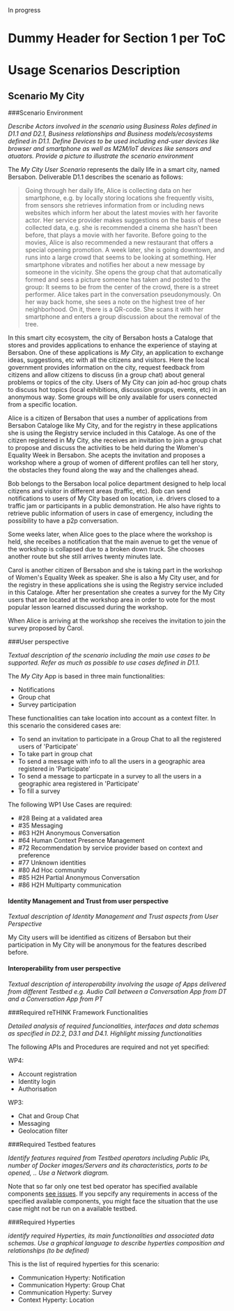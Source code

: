 In progress

Dummy Header for Section 1 per ToC
==================================

Usage Scenarios Description
===========================

Scenario My City
----------------------------------

###Scenario Environment

*Describe Actors involved in the scenario using Business Roles defined in D1.1 and D2.1, Business relationships and Business models/ecosystems defined in D1.1. Define Devices to be used including end-user devices like browser and smartphone as well as M2M/IoT devices like sensors and atuators. Provide a picture to illustrate the scenario environment*

The _My City User Scenario_ represents the daily life in a smart city, named Bersabon.
Deliverable D1.1 describes the scenario as follows:

>Going through her daily life, Alice is collecting data on her smartphone, e.g. by locally storing locations she frequently visits, from sensors she retrieves information from or including news websites which inform her about the latest movies with her favorite actor. Her service provider makes suggestions on the basis of these collected data, e.g. she is recommended a cinema she hasn’t been before, that plays a movie with her favorite. Before going to the movies, Alice is also recommended a new restaurant that offers a special opening promotion. A week later, she is going downtown, and runs into a large crowd that seems to be looking at something. Her smartphone vibrates and notifies her about a new message by someone in the vicinity. She opens the group chat that automatically formed and sees a picture someone has taken and posted to the group: It seems to be from the center of the crowd, there is a street performer. Alice takes part in the conversation pseudonymously. On her way back home, she sees a note on the highest tree of her neighborhood. On it, there is a QR-code. She scans it with her smartphone and enters a group discussion about the removal of the tree.

In this smart city ecosystem, the city of Bersabon hosts a Cataloge that stores and provides applications to enhance the experience of staying at Bersabon. One of these applications is _My City_, an application to exchange ideas, suggestions, etc with all the citizens and visitors. Here the local government provides information on the city, request feedback from citizens and allow citizens to discuss (in a group chat) about general problems or topics of the city. Users of My City can join ad-hoc group chats to discuss hot topics (local exhibitions, discussion groups, events, etc) in an anonymous way. Some groups will be only available for users connected from a specific location.

Alice is a citizen of Bersabon that uses a number of applications from Bersabon Cataloge like My City, and for the registry in these applications she is using the Registry service included in this Cataloge. As one of the citizen registered in My City, she receives an invitation to join a group chat to propose and discuss the activities to be held during the Women's Equality Week in Bersabon. She acepts the invitation and proposes a workshop where a group of women of different profiles can tell her story, the obstacles they found along the way and the challenges ahead.

Bob belongs to the Bersabon local police department designed to help local citizens and visitor in different areas (traffic, etc). Bob can send notifications to users of My City based on location, i.e. drivers closed to a traffic jam or participants in a public demonstration. He also have rights to retrieve public information of users in case of emergency, including the possibility to have a p2p conversation.

Some weeks later, when Alice goes to the place where the workshop is held, she receibes a notification that the main avenue to get the venue of the workshop is collapsed due to a broken down truck. She chooses another route but she still arrives twenty minutes late.

Carol is another citizen of Bersabon and she is taking part in the workshop of Women's Equality Week as speaker. She is also a My City user, and for the registry in these applications she is using the Registry service included in this Cataloge. After her presentation she creates a survey for the My City users that are located at the workshop area in order to vote for the most popular lesson learned discussed during the workshop.

When Alice is arriving at the workshop she receives the invitation to join the survey proposed by Carol.


###User perspective


*Textual description of the scenario including the main use cases to be supported. Refer as much as possible to use cases defined in D1.1.*

The _My City_ App is based in three main functionalities:
- Notifications
- Group chat
- Survey participation

These functionalities can take location into account as a context filter. In this scenario the considered cases are:
- To send an invitation to participate in a Group Chat to all the registered users of 'Participate'
- To take part in group chat
- To send a message with info to all the users in a geographic area registered in 'Participate'
- To send a message to particpate in a survey to all the users in a geographic area registered in 'Participate'
- To fill a survey

The following WP1 Use Cases are required:
- #28 Being at a validated area
- #35 Messaging
- #63 H2H Anonymous Conversation
- #64 Human Context Presence Management
- #72 Recommendation by service provider based on context and preference
- #77 Unknown identities
- #80 Ad Hoc community
- #85 H2H Partial Anonymous Conversation
- #86 H2H Multiparty communication


#### Identity Management and Trust from user perspective

*Textual description of Identity Management and Trust aspects from User Perspective*

My City users will be identified as citizens of Bersabon but their participation in My City will be anonymous for the features described before. 

#### Interoperability from user perspective

*Textual description of interoperability involving the usage of Apps delivered from different Testbed e.g. Audio Call between a Conversation App from DT and a Conversation App from PT*

###Required reTHINK Framework Functionalities

*Detailed analysis of required funcionalities, interfaces and data schemas as specified in D2.2, D3.1 and D4.1. Highlight missing functionalities*

The following APIs and Procedures are required and not yet specified:

WP4:
- Account registration
- Identity login
- Authorisation

WP3:
- Chat and Group Chat
- Messaging 
- Geolocation filter

###Required Testbed features

*Identify features required from Testbed operators including Public IPs, number of Docker images/Servers and its characteristics, ports to be opened, .. Use a Network diagram.*

Note that so far only one test bed operator has specified available components [see issues](https://github.com/reTHINK-project/testbeds/issues?utf8=✓&q=is%3Aissue+Constraints+of+Test+Bed+Operators+).  If you sepcify any requirements in access of the specified available components, you might face the situation that the use case might not be run on a available testbed.

###Required Hyperties

*identify required Hyperties, its main functionalities and associated data schemas. Use a graphical language to describe hyperties composition and relationships (to be defined)*

This is the list of required hyperties for this scenario:
- Communication Hyperty: Notification
- Communication Hyperty: Group Chat
- Communication Hyperty: Survey
- Context Hyperty: Location
